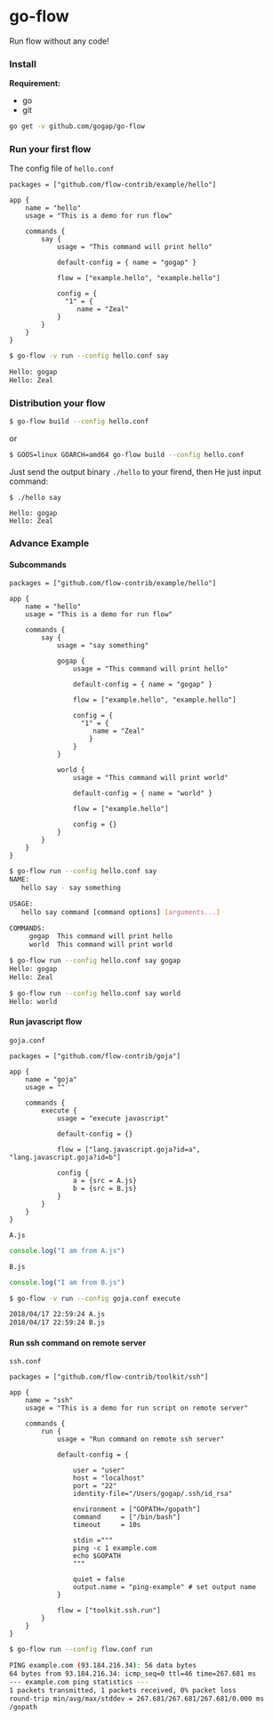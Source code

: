 go-flow
=======

Run flow without any code!


### Install

**Requirement:**

- go
- git


```bash
go get -v github.com/gogap/go-flow
```


### Run your first flow


The config file of `hello.conf`

```hocon
packages = ["github.com/flow-contrib/example/hello"]

app {
    name = "hello"
    usage = "This is a demo for run flow"

    commands {
        say {
            usage = "This command will print hello"

            default-config = { name = "gogap" }

            flow = ["example.hello", "example.hello"]
            
            config = {
              "1" = {
                 name = "Zeal"
            }
        }
    }
}
```

```bash
$ go-flow -v run --config hello.conf say

Hello: gogap
Hello: Zeal
```

### Distribution your flow

```bash
$ go-flow build --config hello.conf
```

or 

```bash
$ GOOS=linux GOARCH=amd64 go-flow build --config hello.conf
```

Just send the output binary `./hello` to your firend, then He just input command:

```
$ ./hello say

Hello: gogap
Hello: Zeal
```


### Advance Example

#### Subcommands

```
packages = ["github.com/flow-contrib/example/hello"]

app {
    name = "hello"
    usage = "This is a demo for run flow"

    commands {
        say {
            usage = "say something"

            gogap {
                usage = "This command will print hello"

                default-config = { name = "gogap" }

                flow = ["example.hello", "example.hello"]
                
                config = {
                  "1" = {
                     name = "Zeal"
                    }
                }
            }

            world {
                usage = "This command will print world"

                default-config = { name = "world" }

                flow = ["example.hello"]
                
                config = {}
            }
        }
    }
}
```

```bash
$ go-flow run --config hello.conf say
NAME:
   hello say - say something

USAGE:
   hello say command [command options] [arguments...]

COMMANDS:
     gogap  This command will print hello
     world  This command will print world
```

```bash
$ go-flow run --config hello.conf say gogap
Hello: gogap
Hello: Zeal
```

```bash
$ go-flow run --config hello.conf say world
Hello: world
```


#### Run javascript flow

`goja.conf`

```hocon
packages = ["github.com/flow-contrib/goja"]

app {
	name = "goja"
	usage = ""

	commands {
		execute {
			usage = "execute javascript"

			default-config = {}

			flow = ["lang.javascript.goja?id=a", "lang.javascript.goja?id=b"]

			config {
				a = {src = A.js}
				b = {src = B.js}
			}
		}
	}
}
```


`A.js`

```javascript
console.log("I am from A.js")
```

`B.js`

```javascript
console.log("I am from B.js")
```

```bash
$ go-flow -v run --config goja.conf execute

2018/04/17 22:59:24 A.js
2018/04/17 22:59:24 B.js
```


#### Run ssh command on remote server

`ssh.conf`

```ssh
packages = ["github.com/flow-contrib/toolkit/ssh"]

app {
    name = "ssh"
    usage = "This is a demo for run script on remote server"

    commands {
        run {
            usage = "Run command on remote ssh server"

            default-config = { 
            
                user = "user" 
                host = "localhost"
                port = "22"
                identity-file="/Users/gogap/.ssh/id_rsa"

                environment = ["GOPATH=/gopath"]
                command     = ["/bin/bash"]
                timeout     = 10s

                stdin ="""
                ping -c 1 example.com
                echo $GOPATH
                """

                quiet = false
                output.name = "ping-example" # set output name
            }

            flow = ["toolkit.ssh.run"]
        }
    }
}
```

```bash
$ go-flow run --config flow.conf run

PING example.com (93.184.216.34): 56 data bytes
64 bytes from 93.184.216.34: icmp_seq=0 ttl=46 time=267.681 ms
--- example.com ping statistics ---
1 packets transmitted, 1 packets received, 0% packet loss
round-trip min/avg/max/stddev = 267.681/267.681/267.681/0.000 ms
/gopath
```

